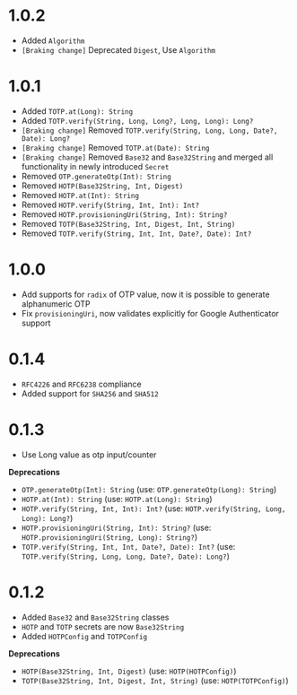 # 1.0.2

- Added `Algorithm`
- `[Braking change]` Deprecated `Digest`, Use `Algorithm`

# 1.0.1

- Added `TOTP.at(Long): String`
- Added `TOTP.verify(String, Long, Long?, Long, Long): Long?`
- `[Braking change]` Removed `TOTP.verify(String, Long, Long, Date?, Date): Long?`
- `[Braking change]` Removed `TOTP.at(Date): String`
- `[Braking change]` Removed `Base32` and `Base32String` and merged all functionality in newly introduced `Secret`
- Removed `OTP.generateOtp(Int): String`
- Removed `HOTP(Base32String, Int, Digest)`
- Removed `HOTP.at(Int): String`
- Removed `HOTP.verify(String, Int, Int): Int?`
- Removed `HOTP.provisioningUri(String, Int): String?`
- Removed `TOTP(Base32String, Int, Digest, Int, String)`
- Removed `TOTP.verify(String, Int, Int, Date?, Date): Int?`

# 1.0.0

- Add supports for `radix` of OTP value, now it is possible to generate alphanumeric OTP
- Fix `provisioningUri`, now validates explicitly for Google Authenticator support

# 0.1.4

- `RFC4226` and `RFC6238` compliance
- Added support for `SHA256` and `SHA512`

# 0.1.3

- Use Long value as otp input/counter

**Deprecations**

- `OTP.generateOtp(Int): String` (use: `OTP.generateOtp(Long): String`)
- `HOTP.at(Int): String` (use: `HOTP.at(Long): String`)
- `HOTP.verify(String, Int, Int): Int?` (use: `HOTP.verify(String, Long, Long): Long?`)
- `HOTP.provisioningUri(String, Int): String?` (use: `HOTP.provisioningUri(String, Long): String?`)
- `TOTP.verify(String, Int, Int, Date?, Date): Int?` (use: `TOTP.verify(String, Long, Long, Date?, Date): Long?`)

# 0.1.2

- Added `Base32` and `Base32String` classes
- `HOTP` and `TOTP` secrets are now `Base32String`
- Added `HOTPConfig` and `TOTPConfig`

**Deprecations**

- `HOTP(Base32String, Int, Digest)` (use: `HOTP(HOTPConfig)`)
- `TOTP(Base32String, Int, Digest, Int, String)` (use: `HOTP(TOTPConfig)`)
